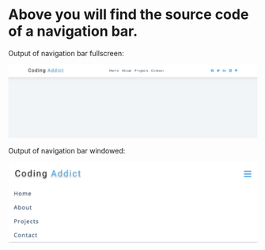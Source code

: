 # Above you will find the source code of a navigation bar.

Output of navigation bar fullscreen:

![navigation](./output5.png)

Output of navigation bar windowed:

![navigation](./output4.png)
